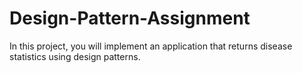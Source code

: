 # Design-Pattern-Assignment
In this project, you will implement an application that returns disease statistics using design patterns.
